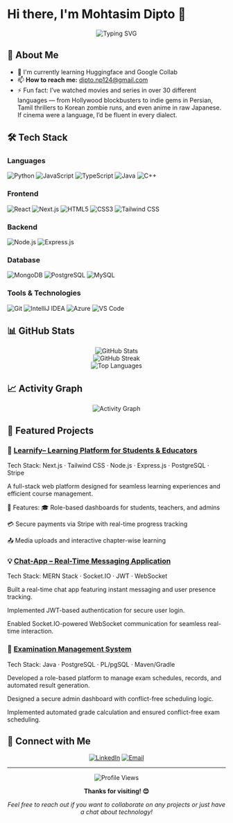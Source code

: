# Hi there, I'm Mohtasim Dipto 👋

<div align="center">
  <img src="https://readme-typing-svg.herokuapp.com?font=Fira+Code&pause=1000&color=2E9EF7&center=true&vCenter=true&width=435&lines=Full+Stack+Developer;Problem+Solver;Always+Learning" alt="Typing SVG" />
</div>

## 🚀 About Me

- 🌱 I'm currently learning Huggingface and Google Collab
- 📫 **How to reach me:** [dipto.np124@gmail.com](https://mail.google.com/mail/?view=cm&to=dipto.np124@gmail.com)
- ⚡ Fun fact:  I’ve watched movies and series in over 30 different languages — from Hollywood blockbusters to indie gems in Persian, Tamil thrillers to Korean zombie runs, and even anime in raw Japanese. If cinema were a language, I’d be fluent in every dialect.

## 🛠️ Tech Stack

### Languages
![Python](https://img.shields.io/badge/Python-3776AB?style=for-the-badge&logo=python&logoColor=white)
![JavaScript](https://img.shields.io/badge/JavaScript-F7DF1E?style=for-the-badge&logo=javascript&logoColor=black)
![TypeScript](https://img.shields.io/badge/TypeScript-007ACC?style=for-the-badge&logo=typescript&logoColor=white)
![Java](https://img.shields.io/badge/Java-ED8B00?style=for-the-badge&logo=java&logoColor=white)
![C++](https://img.shields.io/badge/C++-00599C?style=for-the-badge&logo=c%2B%2B&logoColor=white)

### Frontend
![React](https://img.shields.io/badge/React-20232A?style=for-the-badge&logo=react&logoColor=61DAFB)
![Next.js](https://img.shields.io/badge/Next.js-000000?style=for-the-badge&logo=nextdotjs&logoColor=white)
![HTML5](https://img.shields.io/badge/HTML5-E34F26?style=for-the-badge&logo=html5&logoColor=white)
![CSS3](https://img.shields.io/badge/CSS3-1572B6?style=for-the-badge&logo=css3&logoColor=white)
![Tailwind CSS](https://img.shields.io/badge/Tailwind_CSS-38B2AC?style=for-the-badge&logo=tailwind-css&logoColor=white)

### Backend
![Node.js](https://img.shields.io/badge/Node.js-43853D?style=for-the-badge&logo=node.js&logoColor=white)
![Express.js](https://img.shields.io/badge/Express.js-404D59?style=for-the-badge)
### Database
![MongoDB](https://img.shields.io/badge/MongoDB-4EA94B?style=for-the-badge&logo=mongodb&logoColor=white)
![PostgreSQL](https://img.shields.io/badge/PostgreSQL-316192?style=for-the-badge&logo=postgresql&logoColor=white)
![MySQL](https://img.shields.io/badge/MySQL-00000F?style=for-the-badge&logo=mysql&logoColor=white)

### Tools & Technologies
![Git](https://img.shields.io/badge/Git-F05032?style=for-the-badge&logo=git&logoColor=white)
![IntelliJ IDEA](https://img.shields.io/badge/IntelliJ_IDEA-000000?style=for-the-badge&logo=intellij-idea&logoColor=white)
![Azure](https://img.shields.io/badge/Azure-0078D4?style=for-the-badge&logo=microsoft-azure&logoColor=white)
![VS Code](https://img.shields.io/badge/VS_Code-007ACC?style=for-the-badge&logo=visual-studio-code&logoColor=white)

## 📊 GitHub Stats

<div align="center">
  <img src="https://github-readme-stats.vercel.app/api?username=Dipto6969&show_icons=true&theme=radical&hide_border=true&count_private=true" alt="GitHub Stats" />
</div>

<div align="center">
  <img src="https://github-readme-streak-stats.herokuapp.com/?user=Dipto6969&theme=radical&hide_border=true" alt="GitHub Streak" />
</div>

<div align="center">
  <img src="https://github-readme-stats.vercel.app/api/top-langs/?username=Dipto6969&layout=compact&theme=radical&hide_border=true" alt="Top Languages" />
</div>



## 📈 Activity Graph

<div align="center">
  <img src="https://github-readme-activity-graph.vercel.app/graph?username=Dipto6969&theme=react-dark&hide_border=true" alt="Activity Graph" />
</div>

## 🎯 Featured Projects

### 🚀 [Learnify– Learning Platform for Students & Educators ](https://github.com/Dipto6969/Learnify)

Tech Stack: Next.js · Tailwind CSS · Node.js · Express.js · PostgreSQL · Stripe

A full-stack web platform designed for seamless learning experiences and efficient course management.

🔧 Features:
🎓 Role-based dashboards for students, teachers, and admins

💳 Secure payments via Stripe with real-time progress tracking

📤 Media uploads and interactive chapter-wise learning

### 💡 [Chat-App – Real-Time Messaging Application](https://github.com/Dipto6969/CHAT-APP)

Tech Stack: MERN Stack · Socket.IO · JWT · WebSocket

Built a real-time chat app featuring instant messaging and user presence tracking.

Implemented JWT-based authentication for secure user login.

Enabled Socket.IO-powered WebSocket communication for seamless real-time interaction.

### 🔧 [Examination Management System](https://github.com/Dipto6969/Examination-Management-System)
Tech Stack: Java · PostgreSQL · PL/pgSQL · Maven/Gradle

Developed a role-based platform to manage exam schedules, records, and automated result generation.

Designed a secure admin dashboard with conflict-free scheduling logic.

Implemented automated grade calculation and ensured conflict-free exam scheduling.


## 🤝 Connect with Me

<div align="center">
  
[![LinkedIn](https://img.shields.io/badge/LinkedIn-0077B5?style=for-the-badge&logo=linkedin&logoColor=white)](https://www.linkedin.com/in/mohtasim-dipto/)
[![Email](https://img.shields.io/badge/Email-D14836?style=for-the-badge&logo=gmail&logoColor=white)](https://mail.google.com/mail/?view=cm&to=dipto.np124@gmail.com)
</div>

---

<div align="center">
  <img src="https://komarev.com/ghpvc/?username=Dipto6969&label=Profile%20views&color=0e75b6&style=flat" alt="Profile Views" />
  
  **Thanks for visiting! 😊**
  
  *Feel free to reach out if you want to collaborate on any projects or just have a chat about technology!*
</div>
